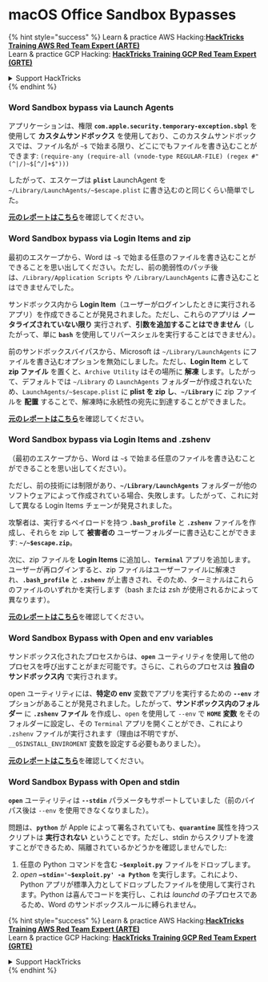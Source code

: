 # macOS Office Sandbox Bypasses

{% hint style="success" %}
Learn & practice AWS Hacking:<img src="/.gitbook/assets/arte.png" alt="" data-size="line">[**HackTricks Training AWS Red Team Expert (ARTE)**](https://training.hacktricks.xyz/courses/arte)<img src="/.gitbook/assets/arte.png" alt="" data-size="line">\
Learn & practice GCP Hacking: <img src="/.gitbook/assets/grte.png" alt="" data-size="line">[**HackTricks Training GCP Red Team Expert (GRTE)**<img src="/.gitbook/assets/grte.png" alt="" data-size="line">](https://training.hacktricks.xyz/courses/grte)

<details>

<summary>Support HackTricks</summary>

* Check the [**subscription plans**](https://github.com/sponsors/carlospolop)!
* **Join the** 💬 [**Discord group**](https://discord.gg/hRep4RUj7f) or the [**telegram group**](https://t.me/peass) or **follow** us on **Twitter** 🐦 [**@hacktricks\_live**](https://twitter.com/hacktricks\_live)**.**
* **Share hacking tricks by submitting PRs to the** [**HackTricks**](https://github.com/carlospolop/hacktricks) and [**HackTricks Cloud**](https://github.com/carlospolop/hacktricks-cloud) github repos.

</details>
{% endhint %}

### Word Sandbox bypass via Launch Agents

アプリケーションは、権限 **`com.apple.security.temporary-exception.sbpl`** を使用して **カスタムサンドボックス** を使用しており、このカスタムサンドボックスでは、ファイル名が `~$` で始まる限り、どこにでもファイルを書き込むことができます: `(require-any (require-all (vnode-type REGULAR-FILE) (regex #"(^|/)~$[^/]+$")))`

したがって、エスケープは **`plist`** LaunchAgent を `~/Library/LaunchAgents/~$escape.plist` に書き込むのと同じくらい簡単でした。

[**元のレポートはこちら**](https://www.mdsec.co.uk/2018/08/escaping-the-sandbox-microsoft-office-on-macos/)を確認してください。

### Word Sandbox bypass via Login Items and zip

最初のエスケープから、Word は `~$` で始まる任意のファイルを書き込むことができることを思い出してください。ただし、前の脆弱性のパッチ後は、`/Library/Application Scripts` や `/Library/LaunchAgents` に書き込むことはできませんでした。

サンドボックス内から **Login Item**（ユーザーがログインしたときに実行されるアプリ）を作成できることが発見されました。ただし、これらのアプリは **ノータライズされていない限り** 実行されず、**引数を追加することはできません**（したがって、単に **`bash`** を使用してリバースシェルを実行することはできません）。

前のサンドボックスバイパスから、Microsoft は `~/Library/LaunchAgents` にファイルを書き込むオプションを無効にしました。ただし、**Login Item** として **zip ファイル** を置くと、`Archive Utility` はその場所に **解凍** します。したがって、デフォルトでは `~/Library` の `LaunchAgents` フォルダーが作成されないため、`LaunchAgents/~$escape.plist` に **plist を zip し**、**`~/Library`** に zip ファイルを **配置** することで、解凍時に永続性の宛先に到達することができました。

[**元のレポートはこちら**](https://objective-see.org/blog/blog\_0x4B.html)を確認してください。

### Word Sandbox bypass via Login Items and .zshenv

（最初のエスケープから、Word は `~$` で始まる任意のファイルを書き込むことができることを思い出してください）。

ただし、前の技術には制限があり、**`~/Library/LaunchAgents`** フォルダーが他のソフトウェアによって作成されている場合、失敗します。したがって、これに対して異なる Login Items チェーンが発見されました。

攻撃者は、実行するペイロードを持つ **`.bash_profile`** と **`.zshenv`** ファイルを作成し、それらを zip して **被害者の** ユーザーフォルダーに書き込むことができます: **`~/~$escape.zip`**。

次に、zip ファイルを **Login Items** に追加し、**`Terminal`** アプリを追加します。ユーザーが再ログインすると、zip ファイルはユーザーファイルに解凍され、**`.bash_profile`** と **`.zshenv`** が上書きされ、そのため、ターミナルはこれらのファイルのいずれかを実行します（bash または zsh が使用されるかによって異なります）。

[**元のレポートはこちら**](https://desi-jarvis.medium.com/office365-macos-sandbox-escape-fcce4fa4123c)を確認してください。

### Word Sandbox Bypass with Open and env variables

サンドボックス化されたプロセスからは、**`open`** ユーティリティを使用して他のプロセスを呼び出すことがまだ可能です。さらに、これらのプロセスは **独自のサンドボックス内** で実行されます。

open ユーティリティには、**特定の env** 変数でアプリを実行するための **`--env`** オプションがあることが発見されました。したがって、**サンドボックス内のフォルダー** に **`.zshenv` ファイル** を作成し、`open` を使用して `--env` で **`HOME` 変数** をそのフォルダーに設定し、その `Terminal` アプリを開くことができ、これにより `.zshenv` ファイルが実行されます（理由は不明ですが、`__OSINSTALL_ENVIROMENT` 変数を設定する必要もありました）。

[**元のレポートはこちら**](https://perception-point.io/blog/technical-analysis-of-cve-2021-30864/)を確認してください。

### Word Sandbox Bypass with Open and stdin

**`open`** ユーティリティは **`--stdin`** パラメータもサポートしていました（前のバイパス後は `--env` を使用できなくなりました）。

問題は、**`python`** が Apple によって署名されていても、**`quarantine`** 属性を持つスクリプトは **実行されない** ということです。ただし、stdin からスクリプトを渡すことができるため、隔離されているかどうかを確認しませんでした:&#x20;

1. 任意の Python コマンドを含む **`~$exploit.py`** ファイルをドロップします。
2. _open_ **`–stdin='~$exploit.py' -a Python`** を実行します。これにより、Python アプリが標準入力としてドロップしたファイルを使用して実行されます。Python は喜んでコードを実行し、これは _launchd_ の子プロセスであるため、Word のサンドボックスルールに縛られません。

{% hint style="success" %}
Learn & practice AWS Hacking:<img src="/.gitbook/assets/arte.png" alt="" data-size="line">[**HackTricks Training AWS Red Team Expert (ARTE)**](https://training.hacktricks.xyz/courses/arte)<img src="/.gitbook/assets/arte.png" alt="" data-size="line">\
Learn & practice GCP Hacking: <img src="/.gitbook/assets/grte.png" alt="" data-size="line">[**HackTricks Training GCP Red Team Expert (GRTE)**<img src="/.gitbook/assets/grte.png" alt="" data-size="line">](https://training.hacktricks.xyz/courses/grte)

<details>

<summary>Support HackTricks</summary>

* Check the [**subscription plans**](https://github.com/sponsors/carlospolop)!
* **Join the** 💬 [**Discord group**](https://discord.gg/hRep4RUj7f) or the [**telegram group**](https://t.me/peass) or **follow** us on **Twitter** 🐦 [**@hacktricks\_live**](https://twitter.com/hacktricks\_live)**.**
* **Share hacking tricks by submitting PRs to the** [**HackTricks**](https://github.com/carlospolop/hacktricks) and [**HackTricks Cloud**](https://github.com/carlospolop/hacktricks-cloud) github repos.

</details>
{% endhint %}
